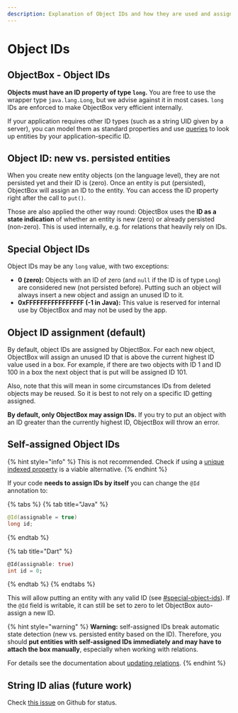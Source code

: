```yaml
---
description: Explanation of Object IDs and how they are used and assigned in ObjectBox.
---
```


# Object IDs

## ObjectBox - Object IDs

**Objects must have an ID property of type `long`.** You are free to use the wrapper type `java.lang.Long`, but we advise against it in most cases. `long` IDs are enforced to make ObjectBox very efficient internally.

If your application requires other ID types (such as a string UID given by a server), you can model them as standard properties and use [queries](../queries.md) to look up entities by your application-specific ID.

## Object ID: new vs. persisted entities

When you create new entity objects (on the language level), they are not persisted yet and their ID is (zero). Once an entity is put (persisted), ObjectBox will assign an ID to the entity. You can access the ID property right after the call to `put()`.

Those are also applied the other way round: ObjectBox uses the **ID as a state indication** of whether an entity is new (zero) or already persisted (non-zero). This is used internally, e.g. for relations that heavily rely on IDs.

## Special Object IDs

Object IDs may be any `long` value, with two exceptions:

* **0 (zero):** Objects with an ID of zero (and `null` if the ID is of type `Long`) are considered new (not persisted before). Putting such an object will always insert a new object and assign an unused ID to it.
* **0xFFFFFFFFFFFFFFFF (-1 in Java):** This value is reserved for internal use by ObjectBox and may not be used by the app.

## Object ID assignment (default)

By default, object IDs are assigned by ObjectBox. For each new object, ObjectBox will assign an unused ID that is above the current highest ID value used in a box. For example, if there are two objects with ID 1 and ID 100 in a box the next object that is put will be assigned ID 101.

Also, note that this will mean in some circumstances IDs from deleted objects may be reused. So it is best to not rely on a specific ID getting assigned.

**By default, only ObjectBox may assign IDs.** If you try to put an object with an ID greater than the currently highest ID, ObjectBox will throw an error.

## Self-assigned Object IDs

{% hint style="info" %}
This is not recommended. Check if using a [unique indexed property](../entity-annotations.md#object-ids-id) is a viable alternative.
{% endhint %}

If your code **needs to assign IDs by itself** you can change the `@Id` annotation to:

{% tabs %}
{% tab title="Java" %}
```java
@Id(assignable = true)
long id;
```
{% endtab %}

{% tab title="Dart" %}
```dart
@Id(assignable: true)
int id = 0;
```
{% endtab %}
{% endtabs %}

This will allow putting an entity with any valid ID (see [#special-object-ids](object-ids.md#special-object-ids "mention")). If the `@Id` field is writable, it can still be set to zero to let ObjectBox auto-assign a new ID.

{% hint style="warning" %}
**Warning:** self-assigned IDs break automatic state detection (new vs. persisted entity based on the ID). Therefore, you should **put entities with self-assigned IDs immediately and may have to attach the box manually**, especially when working with relations.

For details see the documentation about [updating relations](../relations.md#updating-relations).
{% endhint %}

## String ID alias (future work)

&#x20;Check [this issue](https://github.com/objectbox/objectbox-java/issues/167) on Github for status.
